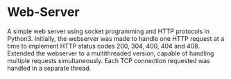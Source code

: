 # Web-Server
A simple web server using socket programming and HTTP protocols in Python3.
Initially, the webserver was made to handle one HTTP request at a time to implement HTTP status codes 200, 304, 400, 404 and 408.
Extended the webserver to a multithreaded version, capable of handling multiple requests simultaneously. Each TCP connection requested was handled in a separate thread.
